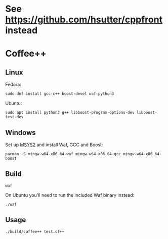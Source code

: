 # See https://github.com/hsutter/cppfront instead

# Coffee++

## Linux

Fedora:

```
sudo dnf install gcc-c++ boost-devel waf-python3
```

Ubuntu:

```
sudo apt install python3 g++ libboost-program-options-dev libboost-test-dev
```

## Windows

Set up [MSYS2](http://www.msys2.org/) and install Waf, GCC and Boost:

```
pacman -S mingw-w64-x86_64-waf mingw-w64-x86_64-gcc mingw-w64-x86_64-boost
```

## Build

```
waf
```

On Ubuntu you'll need to run the included Waf binary instead:

```
./waf
```

## Usage

```
./build/coffee++ test.cf++
```
